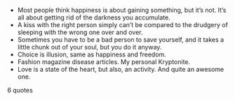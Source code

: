  - Most people think happiness is about gaining something, but it’s not. It’s all about getting rid of the darkness you accumulate.
 - A kiss with the right person simply can’t be compared to the drudgery of sleeping with the wrong one over and over.
 - Sometimes you have to be a bad person to save yourself, and it takes a little chunk out of your soul, but you do it anyway.
 - Choice is illusion, same as happiness and freedom.
 - Fashion magazine disease articles. My personal Kryptonite.
 - Love is a state of the heart, but also, an activity. And quite an awesome one.

6 quotes